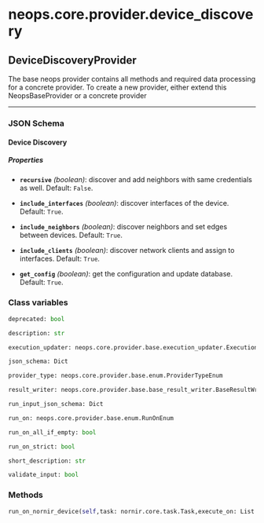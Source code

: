 # neops.core.provider.device_discovery
## DeviceDiscoveryProvider
The base neops provider contains all methods and required data processing for a concrete provider.
To create a new provider, either extend this NeopsBaseProvider or a concrete provider

----------
### JSON Schema
#### Device Discovery


##### Properties


- **`recursive`** *(boolean)*: discover and add neighbors with same credentials as well. Default: `False`.

- **`include_interfaces`** *(boolean)*: discover interfaces of the device. Default: `True`.

- **`include_neighbors`** *(boolean)*: discover neighbors and set edges between devices. Default: `True`.

- **`include_clients`** *(boolean)*: discover network clients and assign to interfaces. Default: `True`.

- **`get_config`** *(boolean)*: get the configuration and update database. Default: `True`.

### Class variables
```python
deprecated: bool
```
```python
description: str
```
```python
execution_updater: neops.core.provider.base.execution_updater.ExecutionUpdater
```
```python
json_schema: Dict
```
```python
provider_type: neops.core.provider.base.enum.ProviderTypeEnum
```
```python
result_writer: neops.core.provider.base.base_result_writer.BaseResultWriter
```
```python
run_input_json_schema: Dict
```
```python
run_on: neops.core.provider.base.enum.RunOnEnum
```
```python
run_on_all_if_empty: bool
```
```python
run_on_strict: bool
```
```python
short_description: str
```
```python
validate_input: bool
```
### Methods
```python
run_on_nornir_device(self,task: nornir.core.task.Task,execute_on: List = None,**kwargs) -> NoneType
```